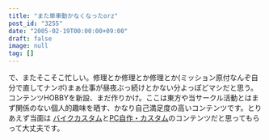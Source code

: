 ```yaml
---
title: "また単車動かなくなったorz"
post_id: "3255"
date: "2005-02-19T00:00:00+09:00"
draft: false
image: null
tag: []
---
```



で、またそこそこ忙しい。修理とか修理とか修理とか(ミッション原付なんぞ自分で直してナンボ)まぁ仕事が昼夜ぶっ続けとかない分よっぽどマシだと思う。 コンテンツHOBBYを新設、まだ作りかけ。ここは東方や当サークル活動とはまず関係のない個人的趣味を晒す、かなり自己満足度の高いコンテンツです。とりあえず当面は [バイクカスタム](/category/goods?tag=vehicles)と[PC自作・カスタム](/category/goods?tag=pc)のコンテンツだと思ってもらって大丈夫です。
